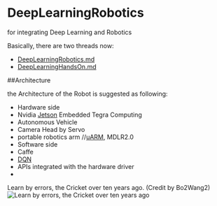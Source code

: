 # DeepLearningRobotics
for integrating Deep Learning and Robotics

Basically, there are two threads now:

* [DeepLearningRobotics.md](https://github.com/NirViaje/DeepLearningRobotics/blob/master/DeepLearningRobotics.md)
* [DeepLearningHandsOn.md](https://github.com/NirViaje/DeepLearningRobotics/blob/master/DeepLearningHandsOn.md)

##Architecture

the Architecture of the Robot is suggested as following:

* Hardware side
 * Nvidia [Jetson](https://developer.nvidia.com/get-started-jetson) Embedded Tegra Computing
 * Autonomous Vehicle
 * Camera Head by Servo
 * portable robotics arm //[uARM](https://www.kickstarter.com/projects/ufactory/uarm-put-a-miniature-industrial-robot-arm-on-your/description), MDLR2.0
* Software side
 * Caffe
 * [DQN](https://gist.github.com/NirViaje/7ca109d2e99d0b16ec43#dqn)
 * APIs integrated with the hardware driver
 * 
 
Learn by errors, the Cricket over ten years ago.
(Credit by Bo2Wang2)
![Learn by errors, the Cricket over ten years ago](http://img6.douban.com/view/photo/photo/public/p1033179089.jpg "Learn by errors, the Cricket over ten years ago")
